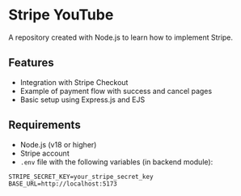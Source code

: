 # Stripe YouTube

A repository created with Node.js to learn how to implement Stripe.

## Features

- Integration with Stripe Checkout
- Example of payment flow with success and cancel pages
- Basic setup using Express.js and EJS

## Requirements

- Node.js (v18 or higher)
- Stripe account
- `.env` file with the following variables (in backend module):

```
STRIPE_SECRET_KEY=your_stripe_secret_key 
BASE_URL=http://localhost:5173
```